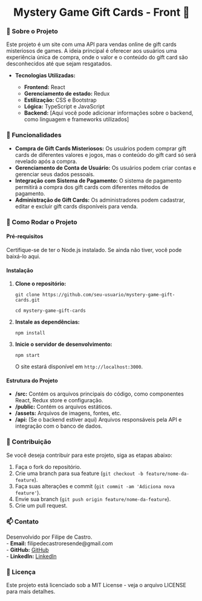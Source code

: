 <h1 align="center">Mystery Game Gift Cards - Front 👋</h1>

<h3 align="left">📖 Sobre o Projeto</h3>

<p align="left">Este projeto é um site com uma API para vendas online de gift cards misteriosos de games. A ideia principal é oferecer aos usuários uma experiência única de compra, onde o valor e o conteúdo do gift card são desconhecidos até que sejam resgatados.</p>

<ul>
  <li><strong>Tecnologias Utilizadas:</strong></li>
  <ul>
    <li><strong>Frontend:</strong> React</li>
    <li><strong>Gerenciamento de estado:</strong> Redux</li>
    <li><strong>Estilização:</strong> CSS e Bootstrap</li>
    <li><strong>Lógica:</strong> TypeScript e JavaScript</li>
    <li><strong>Backend:</strong> [Aqui você pode adicionar informações sobre o backend, como linguagem e frameworks utilizados]</li>
  </ul>
</ul>

<h3 align="left">🔧 Funcionalidades</h3>

<ul>
  <li><strong>Compra de Gift Cards Misteriosos:</strong> Os usuários podem comprar gift cards de diferentes valores e jogos, mas o conteúdo do gift card só será revelado após a compra.</li>
  <li><strong>Gerenciamento de Conta de Usuário:</strong> Os usuários podem criar contas e gerenciar seus dados pessoais.</li>
  <li><strong>Integração com Sistema de Pagamento:</strong> O sistema de pagamento permitirá a compra dos gift cards com diferentes métodos de pagamento.</li>
  <li><strong>Administração de Gift Cards:</strong> Os administradores podem cadastrar, editar e excluir gift cards disponíveis para venda.</li>
</ul>

<h3 align="left">🔧 Como Rodar o Projeto</h3>

<h4>Pré-requisitos</h4>
<p>Certifique-se de ter o Node.js instalado. Se ainda não tiver, você pode baixá-lo aqui.</p>

<h4>Instalação</h4>
<ol>
  <li><strong>Clone o repositório:</strong>
    <pre><code>git clone https://github.com/seu-usuario/mystery-game-gift-cards.git</code></pre>
    <pre><code>cd mystery-game-gift-cards</code></pre>
  </li>
  <li><strong>Instale as dependências:</strong>
    <pre><code>npm install</code></pre>
  </li>
  <li><strong>Inicie o servidor de desenvolvimento:</strong>
    <pre><code>npm start</code></pre>
    <p>O site estará disponível em <code>http://localhost:3000</code>.</p>
  </li>
</ol>

<h4>Estrutura do Projeto</h4>
<ul>
  <li><strong>/src:</strong> Contém os arquivos principais do código, como componentes React, Redux store e configuração.</li>
  <li><strong>/public:</strong> Contém os arquivos estáticos.</li>
  <li><strong>/assets:</strong> Arquivos de imagens, fontes, etc.</li>
  <li><strong>/api:</strong> (Se o backend estiver aqui) Arquivos responsáveis pela API e integração com o banco de dados.</li>
</ul>

<h3 align="left">🤝 Contribuição</h3>

<p align="left">Se você deseja contribuir para este projeto, siga as etapas abaixo:</p>
<ol>
  <li>Faça o fork do repositório.</li>
  <li>Crie uma branch para sua feature (<code>git checkout -b feature/nome-da-feature</code>).</li>
  <li>Faça suas alterações e commit (<code>git commit -am 'Adiciona nova feature'</code>).</li>
  <li>Envie sua branch (<code>git push origin feature/nome-da-feature</code>).</li>
  <li>Crie um pull request.</li>
</ol>
<h3 align="left">📫 Contato</h3>

<p align="left">Desenvolvido por Filipe de Castro.<br>
- <strong>Email:</strong> filipedecastroresende@gmail.com<br>
- <strong>GitHub:</strong> <a href="https://github.com/filipe-resende">GitHub</a><br>
- <strong>LinkedIn:</strong> <a href="https://www.linkedin.com/in/filipe-resende">LinkedIn</a></p>

<h3 align="left">📝 Licença</h3>

<p align="left">Este projeto está licenciado sob a MIT License - veja o arquivo LICENSE para mais detalhes.</p>
